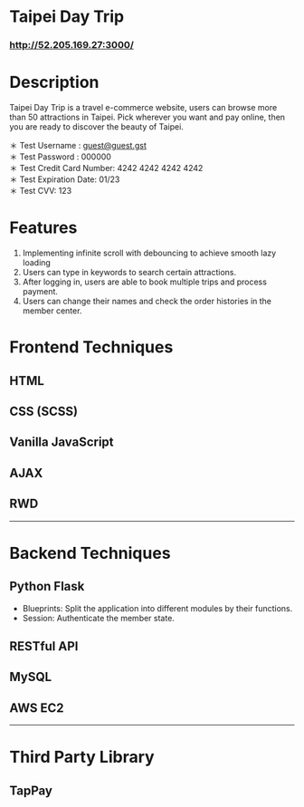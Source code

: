 # Taipei Day Trip
### http://52.205.169.27:3000/

# Description
Taipei Day Trip is a travel e-commerce website, users can browse more than 50 attractions in Taipei. Pick wherever you want and pay online, then you are ready to discover the beauty of Taipei.

＊ Test Username : guest@guest.gst
<br/>
＊ Test Password : 000000
<br/>
＊ Test Credit Card Number: 4242 4242 4242 4242
<br/>
＊ Test Expiration Date:  01/23
<br/>
＊ Test CVV: 123

# Features
1. Implementing infinite scroll with debouncing to achieve smooth lazy loading
2. Users can type in keywords to search certain attractions.
3. After logging in, users are able to book multiple trips and process payment.
4. Users can change their names and check the order histories in the member center.

# Frontend Techniques
## HTML

## CSS (SCSS)

## Vanilla JavaScript

## AJAX

## RWD
***
# Backend Techniques
## Python Flask
* Blueprints: Split the application into different modules by their functions.
* Session: Authenticate the member state.

## RESTful API

## MySQL

## AWS EC2
***
# Third Party Library
## TapPay

